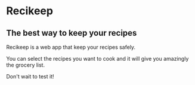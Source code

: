# Recikeep

## The best way to keep your recipes

Recikeep is a web app that keep your recipes safely.

You can select the recipes you want to cook and it will give you amazingly the grocery list.

Don't wait to test it!
